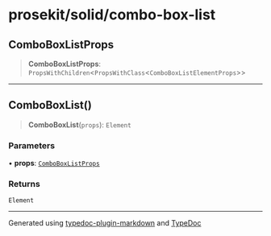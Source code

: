 # prosekit/solid/combo-box-list

<a id="ComboBoxListProps" name="ComboBoxListProps"></a>

## ComboBoxListProps

> **ComboBoxListProps**: `PropsWithChildren`\<`PropsWithClass`\<`ComboBoxListElementProps`\>\>

***

<a id="ComboBoxList" name="ComboBoxList"></a>

## ComboBoxList()

> **ComboBoxList**(`props`): `Element`

### Parameters

• **props**: [`ComboBoxListProps`](combo-box-list.md#ComboBoxListProps)

### Returns

`Element`

***

Generated using [typedoc-plugin-markdown](https://www.npmjs.com/package/typedoc-plugin-markdown) and [TypeDoc](https://typedoc.org/)
